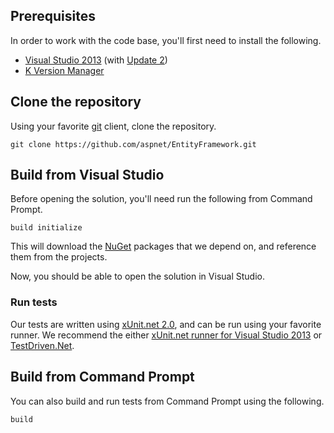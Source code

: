 ## Prerequisites
In order to work with the code base, you'll first need to install the following.

* [Visual Studio 2013](http://www.microsoft.com/visualstudio/downloads) (with [Update 2](http://go.microsoft.com/fwlink/?LinkId=390521))
* [K Version Manager](https://github.com/aspnet/Home/wiki/version-manager)

## Clone the repository
Using your favorite [git](http://git-scm.com/) client, clone the repository.

``` Batchfile
git clone https://github.com/aspnet/EntityFramework.git
```

## Build from Visual Studio
Before opening the solution, you'll need run the following from Command Prompt.

``` Batchfile
build initialize
```

This will download the [NuGet](http://www.nuget.org/) packages that we depend on, and reference them from the projects.

Now, you should be able to open the solution in Visual Studio.

### Run tests

Our tests are written using [xUnit.net 2.0](https://github.com/xunit/xunit), and can be run using your favorite runner. We recommend the either [xUnit.net runner for Visual Studio 2013](http://visualstudiogallery.msdn.microsoft.com/463c5987-f82b-46c8-a97e-b1cde42b9099) or [TestDriven.Net](http://www.testdriven.net/).

## Build from Command Prompt
You can also build and run tests from Command Prompt using the following.
``` Batchfile
build
```